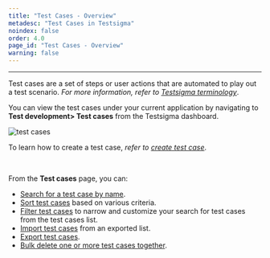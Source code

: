 ```yaml
---
title: "Test Cases - Overview"
metadesc: "Test Cases in Testsigma"
noindex: false
order: 4.0
page_id: "Test Cases - Overview"
warning: false
---
```


---
Test cases  are a set of steps or user actions that are automated to play out a test scenario. *For more information, refer to [Testsigma terminology](https://testsigma.com/docs/getting-started/terminology/)*.

You can view the test cases under your current application by navigating to **Test development> Test cases** from the Testsigma dashboard.

![test cases](https://s3.amazonaws.com/static-docs.testsigma.com/new_images/test-cases/overview/view_your_test_cases.png)

To learn how to create a test case, *refer to [create test case](https://testsigma.com/docs/test-cases/manage/add-edit-delete/)*.

&emsp;

From the **Test cases** page, you can:

 * [Search for a test case by name](https://testsigma.com/docs/test-cases/manage/list-actions/).
 * [Sort test cases](https://testsigma.com/docs/test-cases/manage/list-actions/) based on various criteria.
 * [Filter test cases](https://testsigma.com/docs/test-cases/manage/list-actions/) to  narrow and customize your search for test cases from the test cases list.
 * [Import test cases](https://testsigma.com/docs/test-cases/manage/import-export/) from an exported list.
 * [Export test cases](https://testsigma.com/docs/test-cases/manage/import-export/).
 * [Bulk delete one or more test cases together](https://testsigma.com/docs/test-cases/create-steps-nl/bulk-actions/).
  

